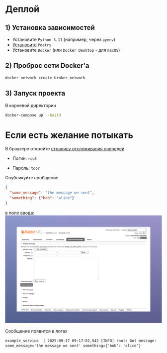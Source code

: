 # Деплой
## 1) Установка зависимостей

- Установите `Python 3.11` (например, через `pyenv`)
- [Установите](https://python-poetry.org/docs/#installation) `Poetry`
- Установите `Docker` (или `Docker Desktop` - для `macOS`)


## 2) **Проброс сети Docker'а**
   
 ```bash
 docker network create broker_network
 ```

## 3) **Запуск проекта**

 В корневой директории

```bash
docker-compose up --build
 ```

# Если есть желание потыкать

В браузере откройте [страницу отслеживания очередей](http://localhost:15672/#/queues/%2F/pinger-to-web-queue)

- Логин: `root`

- Пароль: `toor`

Опубликуйте сообщение
```json
{
  "some_message": "the message we sent",
  "something": {"bob": "alice"}
}
```

в поле ввода:![img.png](sources/img.png)

Сообщение появится в логах
```
example_service  | 2025-09-17 09:17:52,542 [INFO] root: Got message: some_message='the message we sent' something={'bob': 'alice'}
```
